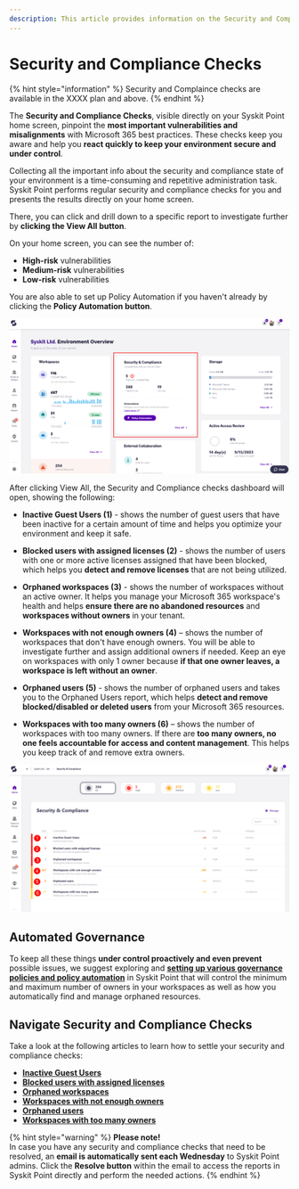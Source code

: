 ```yaml
---
description: This article provides information on the Security and Compliance checks feature in Syskit Point.
---
```


# Security and Compliance Checks

{% hint style="information" %}
Security and Complaince checks are available in the XXXX plan and above. 
{% endhint %}

The **Security and Compliance Checks**, visible directly on your Syskit Point home screen, pinpoint the **most important vulnerabilities and misalignments** with Microsoft 365 best practices. These checks keep you aware and help you **react quickly to keep your environment secure and under control**.

Collecting all the important info about the security and compliance state of your environment is a time-consuming and repetitive administration task. Syskit Point performs regular security and compliance checks for you and presents the results directly on your home screen. 

There, you can click and drill down to a specific report to investigate further by **clicking the View All button**.

On your home screen, you can see the number of:
  * **High-risk** vulnerabilities
  * **Medium-risk** vulnerabilities
  * **Low-risk** vulnerabilities

You are also able to set up Policy Automation if you haven't already by clicking the **Policy Automation button**. 


![Security & Compliance checks - Home](../../.gitbook/assets/security-and-compliance-checks_home.png)


After clicking View All, the Security and Compliance checks dashboard will open, showing the following: 


* **Inactive Guest Users (1)** - shows the number of guest users that have been inactive for a certain amount of time and helps you optimize your environment and keep it safe.

* **Blocked users with assigned licenses (2)** - shows the number of users with one or more active licenses assigned that have been blocked, which helps you **detect and remove licenses** that are not being utilized.

* **Orphaned workspaces (3)** - shows the number of workspaces without an active owner. It helps you manage your Microsoft 365 workspace's health and helps **ensure there are no abandoned resources** and **workspaces without owners** in your tenant. 

* **Workspaces with not enough owners (4)** – shows the number of workspaces that don't have enough owners. You will be able to investigate further and assign additional owners if needed. Keep an eye on workspaces with only 1 owner because **if that one owner leaves, a workspace is left without an owner**. 

* **Orphaned users (5)** - shows the number of orphaned users and takes you to the Orphaned Users report, which helps **detect and remove blocked/disabled or deleted users** from your Microsoft 365 resources. 

* **Workspaces with too many owners (6)** – shows the number of workspaces with too many owners. If there are **too many owners, no one feels accountable for access and content management**. This helps you keep track of and remove extra owners. 

![Security & Compliance Checks](../../.gitbook/assets/security-compliance-checks_dashboard.png)

## Automated Governance

To keep all these things **under control proactively and even prevent** possible issues, we suggest exploring and [**setting up various governance policies and policy automation**](../governance-and-automation/automated-workflows/README.md) in Syskit Point that will control the minimum and maximum number of owners in your workspaces as well as how you automatically find and manage orphaned resources. 
 
## Navigate Security and Compliance Checks

Take a look at the following articles to learn how to settle your security and compliance checks: 

 * [**Inactive Guest Users**](../security-compliance-checks/inactive-guest-users.md)
 * [**Blocked users with assigned licenses**](../security-compliance-checks/blocked-users-assigned-license.md)
 * [**Orphaned workspaces** ](../security-compliance-checks/orphaned-workspaces.md)
 * [**Workspaces with not enough owners**](../security-compliance-checks/workspaces-not-enough-owners.md)
 * [**Orphaned users**](../security-compliance-checks/orphaned-users.md)
 * [**Workspaces with too many owners**](../security-compliance-checks/inactive-guest-users.md)

{% hint style="warning" %}
**Please note!**  
In case you have any security and compliance checks that need to be resolved, an **email is automatically sent each Wednesday** to Syskit Point admins. Click the **Resolve button** within the email to access the reports in Syskit Point directly and perform the needed actions.
{% endhint %}


